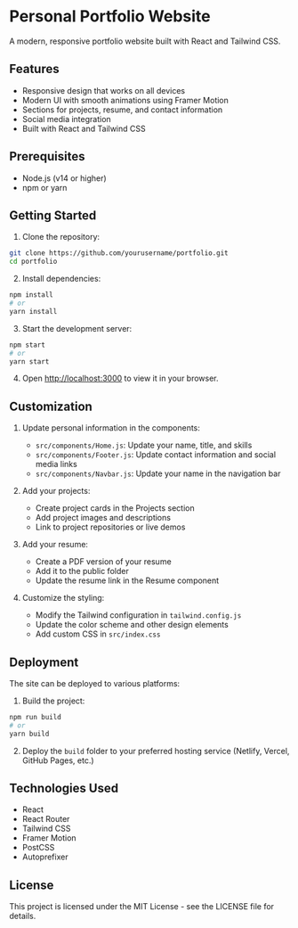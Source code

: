 # Personal Portfolio Website

A modern, responsive portfolio website built with React and Tailwind CSS.

## Features

- Responsive design that works on all devices
- Modern UI with smooth animations using Framer Motion
- Sections for projects, resume, and contact information
- Social media integration
- Built with React and Tailwind CSS

## Prerequisites

- Node.js (v14 or higher)
- npm or yarn

## Getting Started

1. Clone the repository:
```bash
git clone https://github.com/yourusername/portfolio.git
cd portfolio
```

2. Install dependencies:
```bash
npm install
# or
yarn install
```

3. Start the development server:
```bash
npm start
# or
yarn start
```

4. Open [http://localhost:3000](http://localhost:3000) to view it in your browser.

## Customization

1. Update personal information in the components:
   - `src/components/Home.js`: Update your name, title, and skills
   - `src/components/Footer.js`: Update contact information and social media links
   - `src/components/Navbar.js`: Update your name in the navigation bar

2. Add your projects:
   - Create project cards in the Projects section
   - Add project images and descriptions
   - Link to project repositories or live demos

3. Add your resume:
   - Create a PDF version of your resume
   - Add it to the public folder
   - Update the resume link in the Resume component

4. Customize the styling:
   - Modify the Tailwind configuration in `tailwind.config.js`
   - Update the color scheme and other design elements
   - Add custom CSS in `src/index.css`

## Deployment

The site can be deployed to various platforms:

1. Build the project:
```bash
npm run build
# or
yarn build
```

2. Deploy the `build` folder to your preferred hosting service (Netlify, Vercel, GitHub Pages, etc.)

## Technologies Used

- React
- React Router
- Tailwind CSS
- Framer Motion
- PostCSS
- Autoprefixer

## License

This project is licensed under the MIT License - see the LICENSE file for details.
